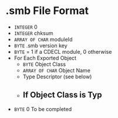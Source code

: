 # .smb File Format

- `INTEGER` 0
- `INTEGER` chksum
- `ARRAY OF CHAR` moduleId
- `BYTE` .smb version key
- `BYTE` = 1 if a CDECL module, 0 otherwise
- For Each Exported Object
  - `BYTE` Object Class
  - `ARRAY OF CHAR` Object Name
  - Type Descriptor (see below)
  - If Object Class is Typ
    - 
- `BYTE` 0
To be completed


